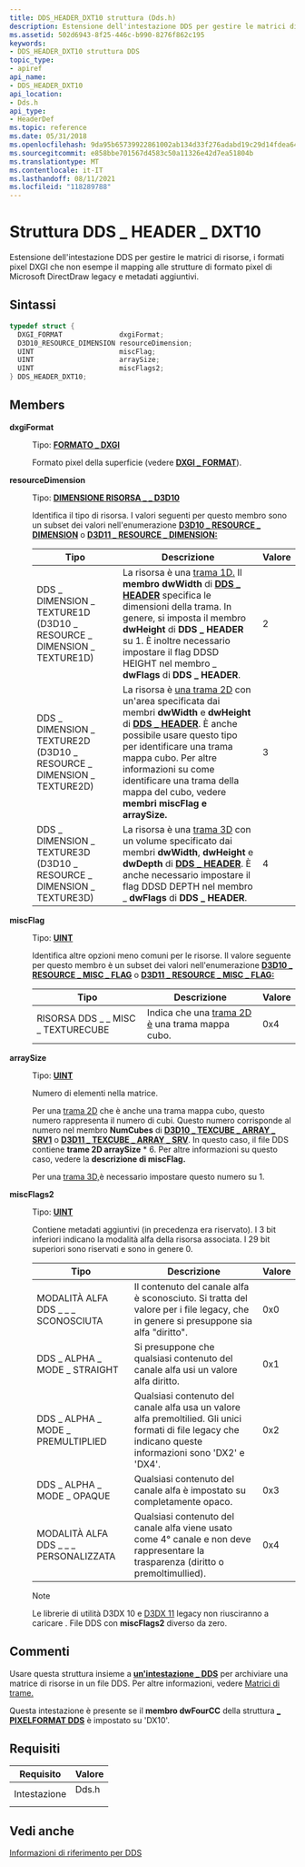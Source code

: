 ```yaml
---
title: DDS_HEADER_DXT10 struttura (Dds.h)
description: Estensione dell'intestazione DDS per gestire le matrici di risorse, i formati pixel DXGI che non esempe il mapping alle strutture di formato pixel di Microsoft DirectDraw legacy e metadati aggiuntivi.
ms.assetid: 502d6943-8f25-446c-b990-8276f862c195
keywords:
- DDS_HEADER_DXT10 struttura DDS
topic_type:
- apiref
api_name:
- DDS_HEADER_DXT10
api_location:
- Dds.h
api_type:
- HeaderDef
ms.topic: reference
ms.date: 05/31/2018
ms.openlocfilehash: 9da95b65739922861002ab134d33f276adabd19c29d14fdea6432616b6c5edc6
ms.sourcegitcommit: e858bbe701567d4583c50a11326e42d7ea51804b
ms.translationtype: MT
ms.contentlocale: it-IT
ms.lasthandoff: 08/11/2021
ms.locfileid: "118289788"
---
```

# <a name="dds_header_dxt10-structure"></a>Struttura DDS \_ HEADER \_ DXT10

Estensione dell'intestazione DDS per gestire le matrici di risorse, i formati pixel DXGI che non esempe il mapping alle strutture di formato pixel di Microsoft DirectDraw legacy e metadati aggiuntivi.

## <a name="syntax"></a>Sintassi


```C++
typedef struct {
  DXGI_FORMAT              dxgiFormat;
  D3D10_RESOURCE_DIMENSION resourceDimension;
  UINT                     miscFlag;
  UINT                     arraySize;
  UINT                     miscFlags2;
} DDS_HEADER_DXT10;
```



## <a name="members"></a>Members

<dl> <dt>

**dxgiFormat**
</dt> <dd>

Tipo: **[ **FORMATO \_ DXGI**](/windows/desktop/api/dxgiformat/ne-dxgiformat-dxgi_format)**

</dd> <dd>

Formato pixel della superficie (vedere [**DXGI \_ FORMAT**](/windows/desktop/api/dxgiformat/ne-dxgiformat-dxgi_format)).

</dd> <dt>

**resourceDimension**
</dt> <dd>

Tipo: **[ **DIMENSIONE RISORSA \_ \_ D3D10**](/windows/desktop/api/d3d10/ne-d3d10-d3d10_resource_dimension)**

</dd> <dd>

Identifica il tipo di risorsa. I valori seguenti per questo membro sono un subset dei valori nell'enumerazione [**D3D10 \_ RESOURCE \_ DIMENSION**](/windows/desktop/api/d3d10/ne-d3d10-d3d10_resource_dimension) o [**D3D11 \_ RESOURCE \_ DIMENSION:**](/windows/desktop/api/d3d11/ne-d3d11-d3d11_resource_dimension)



| Tipo                                                              | Descrizione                                                                                                                                                                                                                                                                                                                                                            | Valore |
|-------------------------------------------------------------------|------------------------------------------------------------------------------------------------------------------------------------------------------------------------------------------------------------------------------------------------------------------------------------------------------------------------------------------------------------------------|-------|
| DDS \_ DIMENSION \_ TEXTURE1D (D3D10 \_ RESOURCE \_ DIMENSION \_ TEXTURE1D) | La risorsa è una [trama 1D.](/windows/desktop/direct3d10/d3d10-graphics-programming-guide-resources-types) Il **membro dwWidth** di [**DDS \_ HEADER**](dds-header.md) specifica le dimensioni della trama. In genere, si imposta il membro **dwHeight** di **DDS \_ HEADER** su 1. È inoltre necessario impostare il flag DDSD HEIGHT nel membro \_ **dwFlags** di **DDS \_ HEADER**.                      | 2     |
| DDS \_ DIMENSION \_ TEXTURE2D (D3D10 \_ RESOURCE \_ DIMENSION \_ TEXTURE2D) | La risorsa è [una trama 2D](/windows/desktop/direct3d10/d3d10-graphics-programming-guide-resources-types) con un'area specificata dai membri **dwWidth** e **dwHeight** di [**DDS \_ HEADER**](dds-header.md). È anche possibile usare questo tipo per identificare una trama mappa cubo. Per altre informazioni su come identificare una trama della mappa del cubo, vedere **membri miscFlag** **e arraySize.** | 3     |
| DDS \_ DIMENSION \_ TEXTURE3D (D3D10 \_ RESOURCE \_ DIMENSION \_ TEXTURE3D) | La risorsa è una [trama 3D](/windows/desktop/direct3d10/d3d10-graphics-programming-guide-resources-types) con un volume specificato dai membri **dwWidth**, **dwHeight** e **dwDepth** di [**DDS \_ HEADER**](dds-header.md). È anche necessario impostare il flag DDSD DEPTH nel membro \_ **dwFlags** di **DDS \_ HEADER**.                                                                   | 4     |



 

</dd> <dt>

**miscFlag**
</dt> <dd>

Tipo: **[ **UINT**](/windows/desktop/WinProg/windows-data-types)**

</dd> <dd>

Identifica altre opzioni meno comuni per le risorse. Il valore seguente per questo membro è un subset dei valori nell'enumerazione [**D3D10 \_ RESOURCE \_ MISC \_ FLAG**](/windows/desktop/api/d3d10/ne-d3d10-d3d10_resource_misc_flag) o [**D3D11 \_ RESOURCE \_ MISC \_ FLAG:**](/windows/desktop/api/d3d11/ne-d3d11-d3d11_resource_misc_flag)



| Tipo                             | Descrizione                                                                                                  | Valore |
|----------------------------------|--------------------------------------------------------------------------------------------------------------|-------|
| RISORSA DDS \_ \_ MISC \_ TEXTURECUBE | Indica che una [trama 2D è](/windows/desktop/direct3d10/d3d10-graphics-programming-guide-resources-types) una trama mappa cubo. | 0x4   |



 

</dd> <dt>

**arraySize**
</dt> <dd>

Tipo: **[ **UINT**](/windows/desktop/WinProg/windows-data-types)**

</dd> <dd>

Numero di elementi nella matrice.

Per una [trama 2D](/windows/desktop/direct3d10/d3d10-graphics-programming-guide-resources-types) che è anche una trama mappa cubo, questo numero rappresenta il numero di cubi. Questo numero corrisponde al numero nel membro **NumCubes** di [**D3D10 \_ TEXCUBE \_ ARRAY \_ SRV1**](/windows/desktop/api/d3d10_1/ns-d3d10_1-d3d10_texcube_array_srv1) o [**D3D11 \_ TEXCUBE \_ ARRAY \_ SRV**](/windows/desktop/api/d3d11/ns-d3d11-d3d11_texcube_array_srv). In questo caso, il file DDS contiene **trame 2D arraySize** \* 6. Per altre informazioni su questo caso, vedere la **descrizione di miscFlag.**

Per una [trama 3D,](/windows/desktop/direct3d10/d3d10-graphics-programming-guide-resources-types)è necessario impostare questo numero su 1.

</dd> <dt>

**miscFlags2**
</dt> <dd>

Tipo: **[ **UINT**](/windows/desktop/WinProg/windows-data-types)**

</dd> <dd>

Contiene metadati aggiuntivi (in precedenza era riservato). I 3 bit inferiori indicano la modalità alfa della risorsa associata. I 29 bit superiori sono riservati e sono in genere 0.



| Tipo                            | Descrizione                                                                                                                              | Valore |
|---------------------------------|------------------------------------------------------------------------------------------------------------------------------------------|-------|
| MODALITÀ ALFA DDS \_ \_ \_ SCONOSCIUTA       | Il contenuto del canale alfa è sconosciuto. Si tratta del valore per i file legacy, che in genere si presuppone sia alfa "diritto".                 | 0x0   |
| DDS \_ ALPHA \_ MODE \_ STRAIGHT      | Si presuppone che qualsiasi contenuto del canale alfa usi un valore alfa diritto.                                                                             | 0x1   |
| DDS \_ ALPHA \_ MODE \_ PREMULTIPLIED | Qualsiasi contenuto del canale alfa usa un valore alfa premoltilied. Gli unici formati di file legacy che indicano queste informazioni sono 'DX2' e 'DX4'. | 0x2   |
| DDS \_ ALPHA \_ MODE \_ OPAQUE        | Qualsiasi contenuto del canale alfa è impostato su completamente opaco.                                                                                    | 0x3   |
| MODALITÀ ALFA DDS \_ \_ \_ PERSONALIZZATA        | Qualsiasi contenuto del canale alfa viene usato come 4° canale e non deve rappresentare la trasparenza (diritto o premoltimullied).      | 0x4   |



 

> [!Note]  
> Le librerie di utilità D3DX 10 e [D3DX 11](/windows/desktop/direct3d11/d3d11-graphics-reference-d3dx11) legacy non riusciranno a caricare . File DDS con **miscFlags2** diverso da zero.

 

</dd> </dl>

## <a name="remarks"></a>Commenti

Usare questa struttura insieme a [**un'intestazione \_ DDS**](dds-header.md) per archiviare una matrice di risorse in un file DDS. Per altre informazioni, vedere [Matrici di trame.](dx-graphics-dds-pguide.md)

Questa intestazione è presente se il **membro dwFourCC** della struttura [**\_ PIXELFORMAT DDS**](dds-pixelformat.md) è impostato su 'DX10'.

## <a name="requirements"></a>Requisiti



| Requisito | Valore |
|-------------------|----------------------------------------------------------------------------------|
| Intestazione<br/> | <dl> <dt>Dds.h</dt> </dl> |



## <a name="see-also"></a>Vedi anche

<dl> <dt>

[Informazioni di riferimento per DDS](dx-graphics-dds-reference.md)
</dt> </dl>

 

